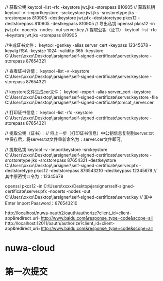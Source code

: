 // 获取公钥
keytool -list -rfc -keystore jwt.jks -storepass 810905
// 获取私钥
keytool -v -importkeystore -srckeystore jwt.jks -srcstoretype jks -srcstorepass 810905 -destkeystore jwt.pfx -deststoretype pkcs12 -deststorepass 810905 -destkeypass 810905
// 导出私钥
openssl pkcs12 -in jwt.pfx -nocerts -nodes -out server.key
// 提取公钥（证书）
keytool -list -rfc -keystore jwt.jks -storepass 810905

//生成证书文件：
keytool -genkey -alias server_cert -keypass 12345678 -keyalg RSA -keysize 1024 -validity 365
-keystore C:\Users\xxxx\Desktop\jarsigner\self-signed-certificate\server.keystore -storepass 87654321

// 查看证书详情：
keytool -list -v -keystore C:\Users\xxxx\Desktop\jarsigner\self-signed-certificate\server.keystore 
-storepass 87654321

// keystore文件生成cer文件：
keytool -export -alias server_cert 
-keystore C:\Users\xxxx\Desktop\jarsigner\self-signed-certificate\server.keystore
-file C:\Users\xxxx\Desktop\jarsigner\self-signed-certificate\tomcat_server.cer

// 打印证书信息：
keytool -list -rfc -keystore C:\Users\xxxx\Desktop\jarsigner\self-signed-certificate\server.keystore 
-storepass 87654321

// 提取公钥（证书）:
// 将上一步（打印证书信息）中公钥信息复制到server.txt中保存后，将server.txt文件重新命名为：server.cer文件即可。

// 提取私钥
keytool -v -importkeystore 
-srckeystore C:\Users\xxxx\Desktop\jarsigner\self-signed-certificate\server.keystore 
-srcstoretype jks -srcstorepass 87654321 
-destkeystore C:\Users\xxxx\Desktop\jarsigner\self-signed-certificate\server.pfx 
-deststoretype pkcs12 -deststorepass 876543210 -destkeypass 12345678
// 其中原密钥口令为：12345678
	
openssl pkcs12 -in C:\Users\xxxx\Desktop\jarsigner\self-signed-certificate\server.pfx -nocerts -nodes 
-out C:\Users\xxxx\Desktop\jarsigner\self-signed-certificate\server.key
// 其中Enter Import Password：876543210


http://localhost/nuwa-oauth2/oauth/authorize?client_id=client-app&redirect_uri=http://www.baidu.com&response_type=code&scope=all
http://localhost:12011/oauth/authorize?client_id=client-app&redirect_uri=http://www.baidu.com&response_type=code&scope=all
# nuwa-cloud
# 第一次提交
